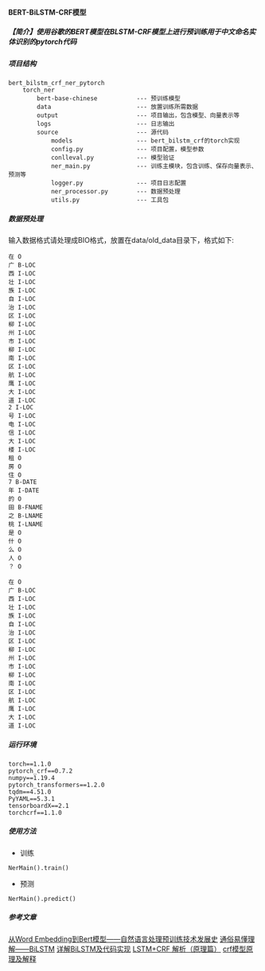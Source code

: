 #### BERT-BiLSTM-CRF模型

##### 【简介】使用谷歌的BERT模型在BLSTM-CRF模型上进行预训练用于中文命名实体识别的pytorch代码

##### 项目结构
```
bert_bilstm_crf_ner_pytorch
    torch_ner
        bert-base-chinese           --- 预训练模型
        data                        --- 放置训练所需数据
        output                      --- 项目输出，包含模型、向量表示等
        logs                        --- 日志输出
        source                      --- 源代码
            models                  --- bert_bilstm_crf的torch实现
            config.py               --- 项目配置，模型参数
            conlleval.py            --- 模型验证
            ner_main.py             --- 训练主模块，包含训练、保存向量表示、预测等
            logger.py               --- 项目日志配置
            ner_processor.py        --- 数据预处理
            utils.py                --- 工具包
```
##### 数据预处理
输入数据格式请处理成BIO格式，放置在data/old_data目录下，格式如下:
```
在 O
广 B-LOC
西 I-LOC
壮 I-LOC
族 I-LOC
自 I-LOC
治 I-LOC
区 I-LOC
柳 I-LOC
州 I-LOC
市 I-LOC
柳 I-LOC
南 I-LOC
区 I-LOC
航 I-LOC
鹰 I-LOC
大 I-LOC
道 I-LOC
2 I-LOC
号 I-LOC
电 I-LOC
信 I-LOC
大 I-LOC
楼 I-LOC
租 O
房 O
住 O
7 B-DATE
年 I-DATE
的 O
田 B-FNAME
之 B-LNAME
桃 I-LNAME
是 O
什 O
么 O
人 O
？ O

在 O
广 B-LOC
西 I-LOC
壮 I-LOC
族 I-LOC
自 I-LOC
治 I-LOC
区 I-LOC
柳 I-LOC
州 I-LOC
市 I-LOC
柳 I-LOC
南 I-LOC
区 I-LOC
航 I-LOC
鹰 I-LOC
大 I-LOC
道 I-LOC
```
##### 运行环境
```
torch==1.1.0
pytorch_crf==0.7.2
numpy==1.19.4
pytorch_transformers==1.2.0
tqdm==4.51.0
PyYAML==5.3.1
tensorboardX==2.1
torchcrf==1.1.0
```

##### 使用方法
- 训练
```
NerMain().train()
```
- 预测
```
NerMain().predict()
```

##### 参考文章
[从Word Embedding到Bert模型——自然语言处理预训练技术发展史](https://mp.weixin.qq.com/s/FHDpx2cYYh9GZsa5nChi4g)
[通俗易懂理解——BiLSTM](https://zhuanlan.zhihu.com/p/40119926)
[详解BiLSTM及代码实现](https://zhuanlan.zhihu.com/p/47802053)
[LSTM+CRF 解析（原理篇）](https://zhuanlan.zhihu.com/p/97829287)
[crf模型原理及解释](crf模型原理及解释)